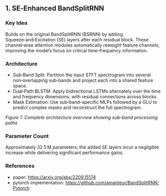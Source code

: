 ## 1. SE‑Enhanced BandSplitRNN
### Key Idea
Builds on the original BandSplitRNN (BSRNN) by adding Squeeze‑and‑Excitation (SE) layers after each residual block. These channel‑wise attention modules automatically reweight feature channels, improving the model’s focus on critical time–frequency information.

### Architecture
- Sub‑Band Split: Partition the input STFT spectrogram into several non‑overlapping sub‑bands and project each into a shared feature space.
- Dual‑Path BLSTM: Apply bidirectional LSTMs alternately over the time and frequency dimensions, with residual connections across blocks.
- Mask Estimation: Use sub‑band–specific MLPs followed by a GLU to predict complex masks and reconstruct the full spectrogram.



*Figure 1: Complete architecture overview showing sub-band processing paths*

### Parameter Count
Approximately 32.5 M parameters; the added SE layers incur a negligible increase while delivering significant performance gains.

### References
- paper: https://arxiv.org/abs/2209.15174
- pytorch implementation: https://github.com/amanteur/BandSplitRNN-Pytorch
